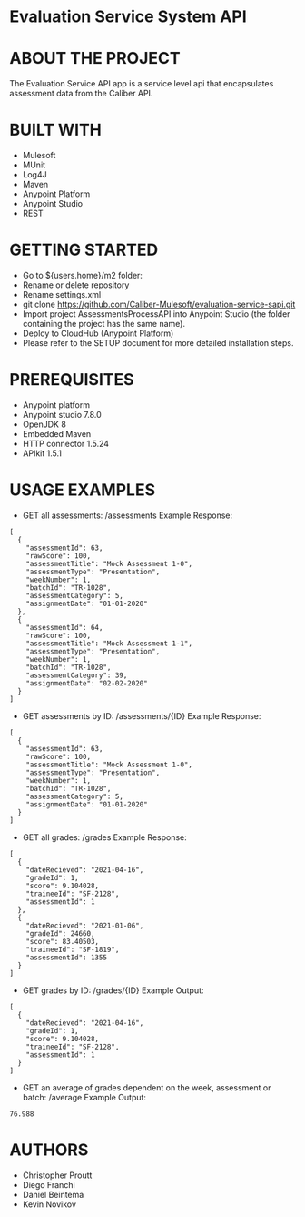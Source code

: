 # Evaluation Service System API

# ABOUT THE PROJECT
The Evaluation Service API app is a service level api that encapsulates assessment data from the Caliber API.

# BUILT WITH
- Mulesoft
- MUnit
- Log4J
- Maven
- Anypoint Platform
- Anypoint Studio
- REST
  
# GETTING STARTED
- Go to ${users.home}/m2 folder:
- Rename or delete repository
- Rename settings.xml
- git clone https://github.com/Caliber-Mulesoft/evaluation-service-sapi.git
- Import project AssessmentsProcessAPI into Anypoint Studio (the folder containing the project has the same name).
- Deploy to CloudHub (Anypoint Platform)
- Please refer to the SETUP document for more detailed installation steps.

# PREREQUISITES
- Anypoint platform
- Anypoint studio 7.8.0
- OpenJDK 8
- Embedded Maven
- HTTP connector 1.5.24
- APIkit 1.5.1

# USAGE EXAMPLES
- GET all assessments: /assessments
Example Response:
```
[
  {
    "assessmentId": 63,
    "rawScore": 100,
    "assessmentTitle": "Mock Assessment 1-0",
    "assessmentType": "Presentation",
    "weekNumber": 1,
    "batchId": "TR-1028",
    "assessmentCategory": 5,
    "assignmentDate": "01-01-2020"
  },
  {
    "assessmentId": 64,
    "rawScore": 100,
    "assessmentTitle": "Mock Assessment 1-1",
    "assessmentType": "Presentation",
    "weekNumber": 1,
    "batchId": "TR-1028",
    "assessmentCategory": 39,
    "assignmentDate": "02-02-2020"
  }
]
```
- GET assessments by ID: /assessments/{ID}
Example Response:
```
[
  {
    "assessmentId": 63,
    "rawScore": 100,
    "assessmentTitle": "Mock Assessment 1-0",
    "assessmentType": "Presentation",
    "weekNumber": 1,
    "batchId": "TR-1028",
    "assessmentCategory": 5,
    "assignmentDate": "01-01-2020"
  }
]
```
- GET all grades: /grades
Example Response:
```
[
  {
    "dateRecieved": "2021-04-16",
    "gradeId": 1,
    "score": 9.104028,
    "traineeId": "SF-2128",
    "assessmentId": 1
  },
  {
    "dateRecieved": "2021-01-06",
    "gradeId": 24660,
    "score": 83.40503,
    "traineeId": "SF-1819",
    "assessmentId": 1355
  }
]
```
- GET grades by ID: /grades/{ID}
Example Output:
```
[
  {
    "dateRecieved": "2021-04-16",
    "gradeId": 1,
    "score": 9.104028,
    "traineeId": "SF-2128",
    "assessmentId": 1
  }
]
```
- GET an average of grades dependent on the week, assessment or batch: /average
Example Output:
```
76.988
```

# AUTHORS
- Christopher Proutt
- Diego Franchi
- Daniel Beintema
- Kevin Novikov

